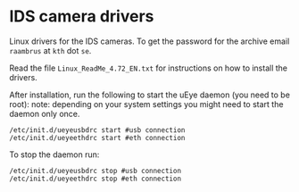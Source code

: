 IDS camera drivers
==================

Linux drivers for the IDS cameras. To get the password for the archive email `raambrus` at `kth` dot `se`. 

Read the file ```Linux_ReadMe_4.72_EN.txt``` for instructions on how to install the drivers. 

After installation, run the following to start the uEye daemon (you need to be root):
note: depending on your system settings you might need to start the daemon only once.

```
/etc/init.d/ueyeusbdrc start #usb connection
/etc/init.d/ueyeethdrc start #eth connection
```

To stop the daemon run:

```
/etc/init.d/ueyeusbdrc stop #usb connection
/etc/init.d/ueyeethdrc stop #eth connection
```
